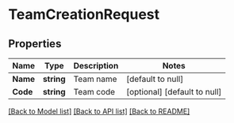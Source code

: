 # TeamCreationRequest

## Properties
Name | Type | Description | Notes
------------ | ------------- | ------------- | -------------
**Name** | **string** | Team name | [default to null]
**Code** | **string** | Team code | [optional] [default to null]

[[Back to Model list]](../README.md#documentation-for-models) [[Back to API list]](../README.md#documentation-for-api-endpoints) [[Back to README]](../README.md)

